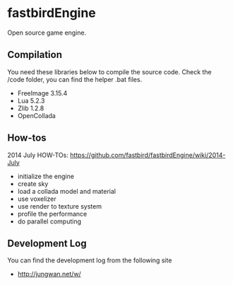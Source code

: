 fastbirdEngine
==============
Open source game engine.

Compilation
---------------
You need these libraries below to compile the source code. Check the /code folder, you can find the helper .bat files.
* FreeImage 3.15.4
* Lua 5.2.3
* Zlib 1.2.8
* OpenCollada
 

How-tos
-------------
2014 July HOW-TOs: https://github.com/fastbird/fastbirdEngine/wiki/2014-July
* initialize the engine
* create sky
* load a collada model and material
* use voxelizer
* use render to texture system
* profile the performance
* do parallel computing

Development Log
------------------
You can find the development log from the following site
* http://jungwan.net/w/
